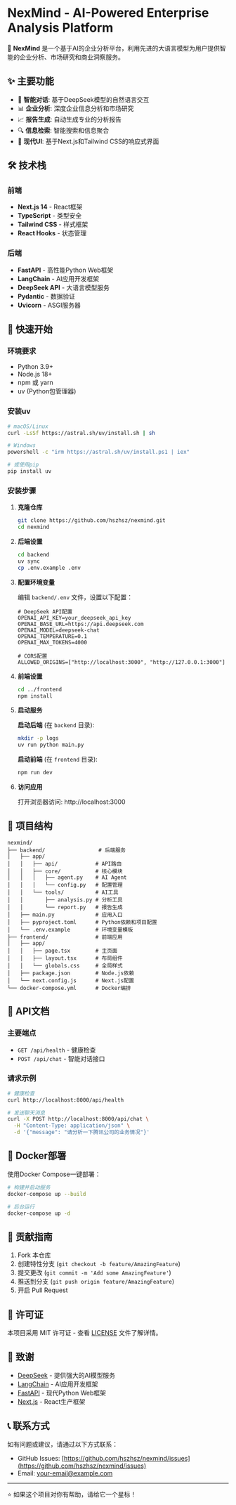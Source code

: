 # NexMind - AI-Powered Enterprise Analysis Platform

🚀 **NexMind** 是一个基于AI的企业分析平台，利用先进的大语言模型为用户提供智能的企业分析、市场研究和商业洞察服务。

## ✨ 主要功能

- 🤖 **智能对话**: 基于DeepSeek模型的自然语言交互
- 📊 **企业分析**: 深度企业信息分析和市场研究
- 📈 **报告生成**: 自动生成专业的分析报告
- 🔍 **信息检索**: 智能搜索和信息聚合
- 🎨 **现代UI**: 基于Next.js和Tailwind CSS的响应式界面

## 🛠️ 技术栈

### 前端
- **Next.js 14** - React框架
- **TypeScript** - 类型安全
- **Tailwind CSS** - 样式框架
- **React Hooks** - 状态管理

### 后端
- **FastAPI** - 高性能Python Web框架
- **LangChain** - AI应用开发框架
- **DeepSeek API** - 大语言模型服务
- **Pydantic** - 数据验证
- **Uvicorn** - ASGI服务器

## 🚀 快速开始

### 环境要求

- Python 3.9+
- Node.js 18+
- npm 或 yarn
- uv (Python包管理器)

### 安装uv

```bash
# macOS/Linux
curl -LsSf https://astral.sh/uv/install.sh | sh

# Windows
powershell -c "irm https://astral.sh/uv/install.ps1 | iex"

# 或使用pip
pip install uv
```

### 安装步骤

1. **克隆仓库**
   ```bash
   git clone https://github.com/hszhsz/nexmind.git
   cd nexmind
   ```

2. **后端设置**
   ```bash
   cd backend
   uv sync
   cp .env.example .env
   ```

3. **配置环境变量**
   
   编辑 `backend/.env` 文件，设置以下配置：
   ```env
   # DeepSeek API配置
   OPENAI_API_KEY=your_deepseek_api_key
   OPENAI_BASE_URL=https://api.deepseek.com
   OPENAI_MODEL=deepseek-chat
   OPENAI_TEMPERATURE=0.1
   OPENAI_MAX_TOKENS=4000
   
   # CORS配置
   ALLOWED_ORIGINS=["http://localhost:3000", "http://127.0.0.1:3000"]
   ```

4. **前端设置**
   ```bash
   cd ../frontend
   npm install
   ```

5. **启动服务**
   
   **启动后端** (在 `backend` 目录):
   ```bash
   mkdir -p logs
   uv run python main.py
   ```
   
   **启动前端** (在 `frontend` 目录):
   ```bash
   npm run dev
   ```

6. **访问应用**
   
   打开浏览器访问: http://localhost:3000

## 📁 项目结构

```
nexmind/
├── backend/                 # 后端服务
│   ├── app/
│   │   ├── api/            # API路由
│   │   ├── core/           # 核心模块
│   │   │   ├── agent.py    # AI Agent
│   │   │   └── config.py   # 配置管理
│   │   └── tools/          # AI工具
│   │       ├── analysis.py # 分析工具
│   │       └── report.py   # 报告生成
│   ├── main.py             # 应用入口
│   ├── pyproject.toml      # Python依赖和项目配置
│   └── .env.example        # 环境变量模板
├── frontend/               # 前端应用
│   ├── app/
│   │   ├── page.tsx        # 主页面
│   │   ├── layout.tsx      # 布局组件
│   │   └── globals.css     # 全局样式
│   ├── package.json        # Node.js依赖
│   └── next.config.js      # Next.js配置
└── docker-compose.yml      # Docker编排
```

## 🔧 API文档

### 主要端点

- `GET /api/health` - 健康检查
- `POST /api/chat` - 智能对话接口

### 请求示例

```bash
# 健康检查
curl http://localhost:8000/api/health

# 发送聊天消息
curl -X POST http://localhost:8000/api/chat \
  -H "Content-Type: application/json" \
  -d '{"message": "请分析一下腾讯公司的业务情况"}'
```

## 🐳 Docker部署

使用Docker Compose一键部署：

```bash
# 构建并启动服务
docker-compose up --build

# 后台运行
docker-compose up -d
```

## 🤝 贡献指南

1. Fork 本仓库
2. 创建特性分支 (`git checkout -b feature/AmazingFeature`)
3. 提交更改 (`git commit -m 'Add some AmazingFeature'`)
4. 推送到分支 (`git push origin feature/AmazingFeature`)
5. 开启 Pull Request

## 📄 许可证

本项目采用 MIT 许可证 - 查看 [LICENSE](LICENSE) 文件了解详情。

## 🙏 致谢

- [DeepSeek](https://www.deepseek.com/) - 提供强大的AI模型服务
- [LangChain](https://langchain.com/) - AI应用开发框架
- [FastAPI](https://fastapi.tiangolo.com/) - 现代Python Web框架
- [Next.js](https://nextjs.org/) - React生产框架

## 📞 联系方式

如有问题或建议，请通过以下方式联系：

- GitHub Issues: [https://github.com/hszhsz/nexmind/issues](https://github.com/hszhsz/nexmind/issues)
- Email: [your-email@example.com](mailto:your-email@example.com)

---

⭐ 如果这个项目对你有帮助，请给它一个星标！